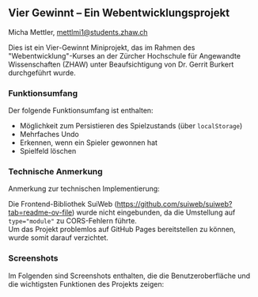 ##  Vier Gewinnt – Ein Webentwicklungsprojekt

Micha Mettler, mettlmi1@students.zhaw.ch

Dies ist ein Vier-Gewinnt Miniprojekt, das im Rahmen des "Webentwicklung"-Kurses an der Zürcher Hochschule für Angewandte Wissenschaften (ZHAW) unter Beaufsichtigung von Dr. Gerrit Burkert durchgeführt wurde.

### Funktionsumfang
Der folgende Funktionsumfang ist enthalten:
- Möglichkeit zum Persistieren des Spielzustands (über `localStorage`)
- Mehrfaches Undo
- Erkennen, wenn ein Spieler gewonnen hat
- Spielfeld löschen

### Technische Anmerkung
Anmerkung zur technischen Implementierung:

Die Frontend-Bibliothek SuiWeb (https://github.com/suiweb/suiweb?tab=readme-ov-file) wurde nicht eingebunden, da die Umstellung auf `type="module"` zu CORS-Fehlern führte.</br> Um das Projekt problemlos auf GitHub Pages bereitstellen zu können, wurde somit darauf verzichtet.

### Screenshots
Im Folgenden sind Screenshots enthalten, die die Benutzeroberfläche und die wichtigsten Funktionen des Projekts zeigen:
